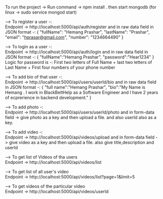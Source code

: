 <p>
To run the project -> 
Run command -> npm install . then start mongodb (for linux -> sudo service mongod start) <br>
    
--> To register a user -: <br>
Endpoint -> http://localhost:5000/api/auth/register
and in raw data field in JSON format -:
{
    "fullName": "Hemang Prashar",
    "lastName": "Prashar",
    "email": "hprasar@gmail.com",
    "number": "1234664490"
}

--> To login as a user -: <br>
Endpoint -> http://localhost:5000/api/auth/login
and in raw data field in JSON format -:
{
    "fullName":"Hemang Prashar",
    "password":"Hear1234"
}
Logic for password is -: First two letters of Full Name + last two letters of Last Name + First four numbers of your phone number

--> To add bio of that user -: <br>
Endpoint -> http://localhost:5000/api/users/userId/bio
and in raw data field in JSON format -:
{
    "full name":"Hemang Prashar",
    "bio":"My Name is Hemang . I work in BlackBeltHelp as a Software Engineer and I have 2 years of ecprerience in backend development."
}

--> To add photo -: <br>
Endpoint -> http://localhost:5000/api/users/userId/photo
and in form-data field -> give photo as a key and then upload a file. and also userId also as a key.

--> To add video -: <br>
Endpoint -> http://localhost:5000/api/videos/upload
and in form-data field -> give video as a key and then upload a file. also give title,description and userId

--> To get list of Videos of tha users <br>
Endpoint -> http://localhost:5000/api/videos/list

--> To get list of all user's video <br>
Endpoint -> http://localhost:5000/api/videos/list?page=1&limit=5

--> To get videos of the particular video  <br>
Endpoint -> http://localhost:5000/api/videos/userId


</p>
